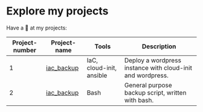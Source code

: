 # Explore my projects

Have a 👀 at my projects:

| Project-number | Project-name                                                            | Tools                    | Description                                                |
|----------------|-------------------------------------------------------------------------|--------------------------|------------------------------------------------------------|
| 1              | [iac_backup](https://github.com/Cloud-native-engineering/iac_wordpress) | IaC, cloud-init, ansible | Deploy a wordpress instance with cloud-init and wordpress. |
| 2              |   [iac_backup](https://github.com/Cloud-native-engineering/iac_backup)  | Bash                     |      General purpose backup script, written with bash.     |
